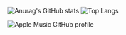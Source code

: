 ![Anurag's GitHub stats](https://github-readme-stats.vercel.app/api?username=anhphamhoangdev&show_icons=true&theme=transparent)
![Top Langs](https://github-readme-stats.vercel.app/api/top-langs/?username=anhphamhoangdev&layout=compact)

![Apple Music GitHub profile](https://music-profile.rayriffy.com/theme/dark.svg?uid=000329.17279445c3fd415ab5548e44c6839c6c.0922)
